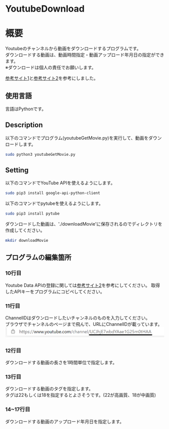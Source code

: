 # YoutubeDownload

# 概要
Youtubeのチャンネルから動画をダウンロードするプログラムです。  
ダウンロードする動画は、動画時間指定・動画アップロード年月日の指定ができます。  
※ダウンロードは個人の責任でお願いします。

[参考サイト1](https://www.sejuku.net/blog/70173)と[参考サイト2](https://qiita.com/g-k/items/7c98efe21257afac70e9)を参考にしました。

## 使用言語
言語はPythonです。



## Description
以下のコマンドでプログラム(youtubeGetMovie.py)を実行して、動画をダウンロードします。
```bash
sudo python3 youtubeGetMovie.py
```

## Setting
以下のコマンドでYouTube APIを使えるようにします。
```bash
sudo pip3 install google-api-python-client
```
以下のコマンドでpytubeを使えるようにします。
```bash
sudo pip3 install pytube
```

ダウンロードした動画は、'./downloadMovie'に保存されるのでディレクトリを作成してください。
```bash
mkdir downloadMovie
```

## プログラムの編集箇所
### 10行目
Youtube Data APIの登録に関しては[参考サイト2](https://qiita.com/g-k/items/7c98efe21257afac70e9)を参考にしてください。
取得したAPIキーをプログラムにコピペしてください。  
### 11行目
ChannelIDはダウンロードしたいチャンネルのものを入力してください。  
ブラウザでチャンネルのページまで飛んで、URLにChannelIDが載っています。
![URL](https://github.com/Kohta-Sugimoto/YoutubeDownload/blob/main/youtubeURL.PNG)
### 12行目
ダウンロードする動画の長さを1時間単位で指定します。
### 13行目
ダウンロードする動画のタグを指定します。  
タグは22もしくは18を指定するとよさそうです。(22が高画質、18が中画質)
### 14~17行目
ダウンロードする動画のアップロード年月日を指定します。
